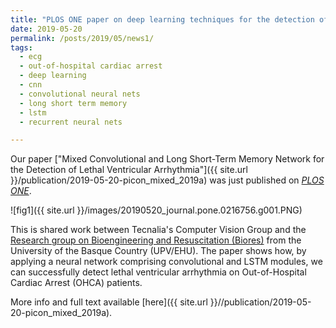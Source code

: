 ```yaml
---
title: "PLOS ONE paper on deep learning techniques for the detection of lethal ventricular arrhythmia on out-of-hospital cardiac arrest patients"
date: 2019-05-20
permalink: /posts/2019/05/news1/
tags:
  - ecg
  - out-of-hospital cardiac arrest
  - deep learning
  - cnn
  - convolutional neural nets
  - long short term memory
  - lstm
  - recurrent neural nets

---
```



Our paper ["Mixed Convolutional and Long Short-Term Memory Network for the Detection of Lethal Ventricular Arrhythmia"]({{ site.url }}/publication/2019-05-20-picon_mixed_2019a) was just published on [_PLOS ONE_](https://journals.plos.org/plosone/article?id=10.1371/journal.pone.0216756).

![fig1]({{ site.url }}/images/20190520_journal.pone.0216756.g001.PNG)


This is shared work between Tecnalia's Computer Vision Group and the [Research group on Bioengineering and Resuscitation (Biores)](https://www.ehu.eus/en/web/biores/home) from the University of the Basque Country (UPV/EHU). The paper shows how, by applying a neural network comprising convolutional and LSTM modules, we can successfully detect lethal ventricular arrhythmia on Out-of-Hospital Cardiac Arrest (OHCA) patients.

More info and full text available [here]({{ site.url }}//publication/2019-05-20-picon_mixed_2019a).


